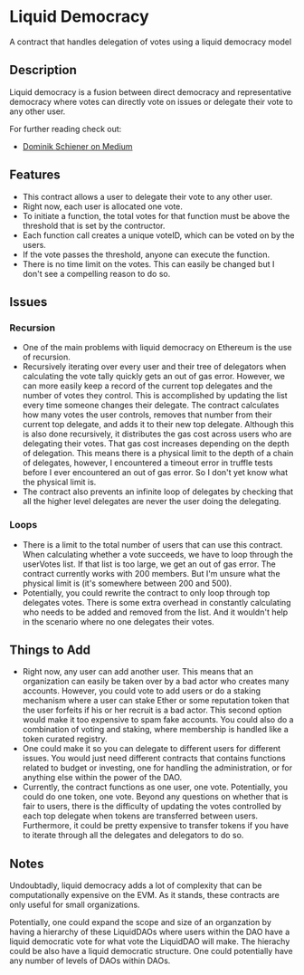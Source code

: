 # Liquid Democracy
A contract that handles delegation of votes using a liquid democracy model

## Description
Liquid democracy is a fusion between direct democracy and representative democracy where votes can directly vote on issues or delegate their vote to any other user.

For further reading check out:
  - [Dominik Schiener on Medium](https://medium.com/organizer-sandbox/liquid-democracy-true-democracy-for-the-21st-century-7c66f5e53b6f)
  

## Features
  - This contract allows a user to delegate their vote to any other user.
  - Right now, each user is allocated one vote.
  - To initiate a function, the total votes for that function must be above the threshold that is set by the contructor.
  - Each function call creates a unique voteID, which can be voted on by the users.
  - If the vote passes the threshold, anyone can execute the function.
  - There is no time limit on the votes. This can easily be changed but I don't see a compelling reason to do so.
  
## Issues
  ### Recursion
  - One of the main problems with liquid democracy on Ethereum is the use of recursion.
  - Recursively iterating over every user and their tree of delegators when calculating the vote tally quickly gets an out of gas error. However, we can more easily keep a record of the current top delegates and the number of votes they control. This is accomplished by updating the list every time someone changes their delegate. The contract calculates how many votes the user controls, removes that number from their current top delegate, and adds it to their new top delegate. Although this is also done recursively, it distributes the gas cost across users who are delegating their votes. That gas cost increases depending on the depth of delegation. This means there is a physical limit to the depth of a chain of delegates, however, I encountered a timeout error in truffle tests before I ever encountered an out of gas error. So I don't yet know what the physical limit is.
  - The contract also prevents an infinite loop of delegates by checking that all the higher level delegates are never the user doing the delegating.
   ### Loops
   - There is a limit to the total number of users that can use this contract. When calculating whether a vote succeeds, we have to loop through the userVotes list. If that list is too large, we get an out of gas error. The contract currently works with 200 members. But I'm unsure what the physical limit is (it's somewhere between 200 and 500).
   - Potentially, you could rewrite the contract to only loop through top delegates votes. There is some extra overhead in constantly calculating who needs to be added and removed from the list. And it wouldn't help in the scenario where no one delegates their votes.
    
 ## Things to Add
  - Right now, any user can add another user. This means that an organization can easily be taken over by a bad actor who creates many accounts. However, you could vote to add users or do a staking mechanism where a user can stake Ether or some reputation token that the user forfeits if his or her recruit is a bad actor. This second option would make it too expensive to spam fake accounts. You could also do a combination of voting and staking, where membership is handled like a token curated registry.
  - One could make it so you can delegate to different users for different issues. You would just need different contracts that contains functions related to budget or investing, one for handling the administration, or for anything else within the power of the DAO.
  - Currently, the contract functions as one user, one vote. Potentially, you could do one token, one vote. Beyond any questions on whether that is fair to users, there is the difficulty of updating the votes controlled by each top delegate when tokens are transferred between users. Furthermore, it could be pretty expensive to transfer tokens if you have to iterate through all the delegates and delegators to do so.
  
## Notes
Undoubtadly, liquid democracy adds a lot of complexity that can be computationally expensive on the EVM. As it stands, these contracts are only useful for small organizations.

Potentially, one could expand the scope and size of an organzation by having a hierarchy of these LiquidDAOs where users within the DAO have a liquid democratic vote for what vote the LiquidDAO will make. The hierachy could be also have a liquid democratic structure. One could potentially have any number of levels of DAOs within DAOs.
